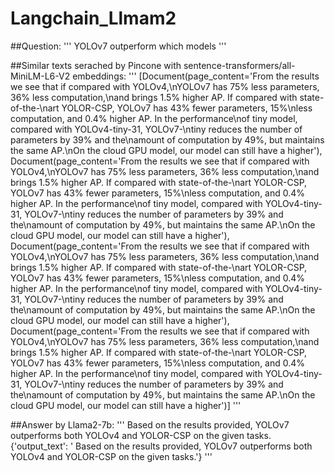 # Langchain_Llmam2

##Question:
'''
YOLOv7 outperform which models
'''

##Similar texts serached by Pincone with sentence-transformers/all-MiniLM-L6-V2 embeddings:
'''
[Document(page_content='From the results we see that if compared with YOLOv4,\nYOLOv7 has 75% less parameters, 36% less computation,\nand brings 1.5% higher AP. If compared with state-of-the-\nart YOLOR-CSP, YOLOv7 has 43% fewer parameters, 15%\nless computation, and 0.4% higher AP. In the performance\nof tiny model, compared with YOLOv4-tiny-31, YOLOv7-\ntiny reduces the number of parameters by 39% and the\namount of computation by 49%, but maintains the same AP.\nOn the cloud GPU model, our model can still have a higher'), Document(page_content='From the results we see that if compared with YOLOv4,\nYOLOv7 has 75% less parameters, 36% less computation,\nand brings 1.5% higher AP. If compared with state-of-the-\nart YOLOR-CSP, YOLOv7 has 43% fewer parameters, 15%\nless computation, and 0.4% higher AP. In the performance\nof tiny model, compared with YOLOv4-tiny-31, YOLOv7-\ntiny reduces the number of parameters by 39% and the\namount of computation by 49%, but maintains the same AP.\nOn the cloud GPU model, our model can still have a higher'), Document(page_content='From the results we see that if compared with YOLOv4,\nYOLOv7 has 75% less parameters, 36% less computation,\nand brings 1.5% higher AP. If compared with state-of-the-\nart YOLOR-CSP, YOLOv7 has 43% fewer parameters, 15%\nless computation, and 0.4% higher AP. In the performance\nof tiny model, compared with YOLOv4-tiny-31, YOLOv7-\ntiny reduces the number of parameters by 39% and the\namount of computation by 49%, but maintains the same AP.\nOn the cloud GPU model, our model can still have a higher'), Document(page_content='From the results we see that if compared with YOLOv4,\nYOLOv7 has 75% less parameters, 36% less computation,\nand brings 1.5% higher AP. If compared with state-of-the-\nart YOLOR-CSP, YOLOv7 has 43% fewer parameters, 15%\nless computation, and 0.4% higher AP. In the performance\nof tiny model, compared with YOLOv4-tiny-31, YOLOv7-\ntiny reduces the number of parameters by 39% and the\namount of computation by 49%, but maintains the same AP.\nOn the cloud GPU model, our model can still have a higher')]
'''

##Answer by Llama2-7b:
'''
Based on the results provided, YOLOv7 outperforms both YOLOv4 and YOLOR-CSP on the given tasks.{'output_text': ' Based on the results provided, YOLOv7 outperforms both YOLOv4 and YOLOR-CSP on the given tasks.'}
'''
